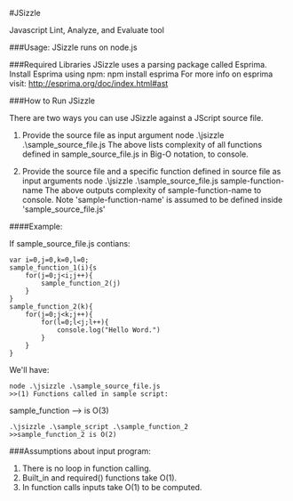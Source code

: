 #JSizzle

Javascript Lint, Analyze, and Evaluate tool

###Usage:
JSizzle runs on node.js

###Required Libraries
JSizzle uses a parsing package called Esprima. Install Esprima using npm:
	npm install esprima
For more info on esprima visit: http://esprima.org/doc/index.html#ast

###How to Run JSizzle

There are two ways you can use JSizzle against a JScript source file.

1. Provide the source file as input argument
		node .\jsizzle .\sample_source_file.js
The above lists complexity of all functions defined in sample_source_file.js in Big-O notation, to console.


2. Provide the source file and a specific function defined in source file as input arguments
		node .\jsizzle .\sample_source_file.js sample-function-name
The above outputs complexity of sample-function-name to console. 
Note 'sample-function-name' is assumed to be defined inside 'sample_source_file.js'


####Example:

If sample_source_file.js contians:

	var i=0,j=0,k=0,l=0;
	sample_function_1(i){s
		for(j=0;j<i;j++){
			sample_function_2(j)
		}
	}
	sample_function_2(k){
		for(j=0;j<k;j++){	
			for(l=0;l<j;l++){
				console.log("Hello Word.")
			}	
		}
	}


We'll have:

	node .\jsizzle .\sample_source_file.js
	>>(1) Functions called in sample script:
sample_function --> is O(3)

	.\jsizzle .\sample_script .\sample_function_2
	>>sample_function_2 is O(2)

###Assumptions about input program:
1. There is no loop in function calling.
2. Built_in and required() functions take O(1).
3. In function calls inputs take O(1) to be computed.